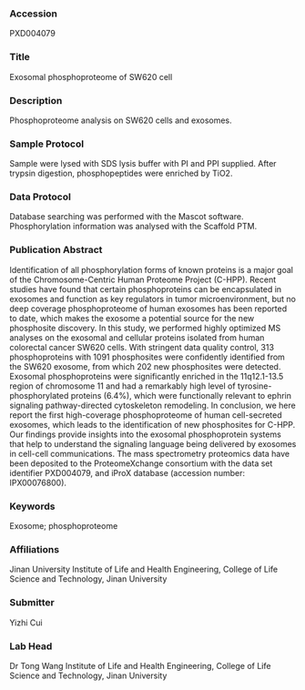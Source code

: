 ### Accession
PXD004079

### Title
Exosomal phosphoproteome of SW620 cell

### Description
Phosphoproteome analysis on SW620 cells and exosomes.

### Sample Protocol
Sample were lysed with SDS lysis buffer with PI and PPI supplied. After trypsin digestion, phosphopeptides were enriched by TiO2.

### Data Protocol
Database searching was performed with the Mascot software. Phosphorylation information was analysed with the Scaffold PTM.

### Publication Abstract
Identification of all phosphorylation forms of known proteins is a major goal of the Chromosome-Centric Human Proteome Project (C-HPP). Recent studies have found that certain phosphoproteins can be encapsulated in exosomes and function as key regulators in tumor microenvironment, but no deep coverage phosphoproteome of human exosomes has been reported to date, which makes the exosome a potential source for the new phosphosite discovery. In this study, we performed highly optimized MS analyses on the exosomal and cellular proteins isolated from human colorectal cancer SW620 cells. With stringent data quality control, 313 phosphoproteins with 1091 phosphosites were confidently identified from the SW620 exosome, from which 202 new phosphosites were detected. Exosomal phosphoproteins were significantly enriched in the 11q12.1-13.5 region of chromosome 11 and had a remarkably high level of tyrosine-phosphorylated proteins (6.4%), which were functionally relevant to ephrin signaling pathway-directed cytoskeleton remodeling. In conclusion, we here report the first high-coverage phosphoproteome of human cell-secreted exosomes, which leads to the identification of new phosphosites for C-HPP. Our findings provide insights into the exosomal phosphoprotein systems that help to understand the signaling language being delivered by exosomes in cell-cell communications. The mass spectrometry proteomics data have been deposited to the ProteomeXchange consortium with the data set identifier PXD004079, and iProX database (accession number: IPX00076800).

### Keywords
Exosome; phosphoproteome

### Affiliations
Jinan University
Institute of Life and Health Engineering, College of Life Science and Technology, Jinan University

### Submitter
Yizhi Cui

### Lab Head
Dr Tong Wang
Institute of Life and Health Engineering, College of Life Science and Technology, Jinan University


